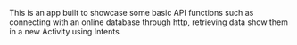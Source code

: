 This is an app built to showcase some basic API functions such as connecting with an online database through http, retrieving data 
show them in a new Activity using Intents
